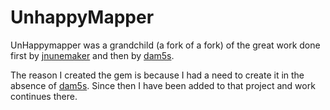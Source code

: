 UnhappyMapper
=============

UnHappymapper was a grandchild (a fork of a fork) of the great work done first by [jnunemaker](https://github.com/jnunemaker/happymapper) and then by [dam5s](http://github.com/dam5s/happymapper/).

The reason I created the gem is because I had a need to create it in the absence of [dam5s](http://github.com/dam5s/happymapper/). Since then I have been added to that project and work continues there.